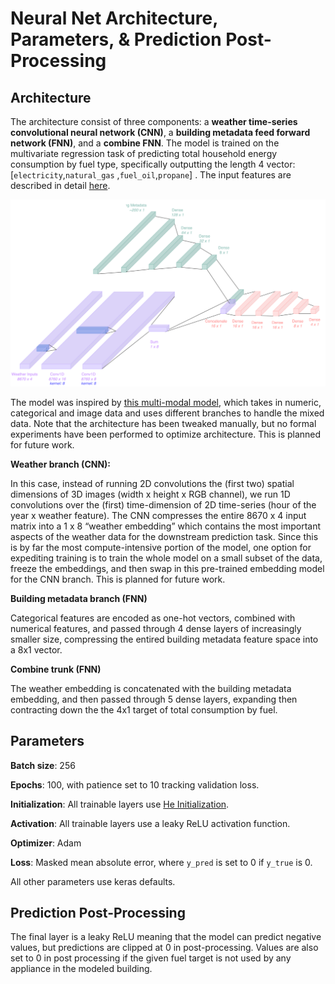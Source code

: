 # Neural Net Architecture, Parameters, & Prediction Post-Processing

## Architecture

The architecture consist of three components: a **weather time-series convolutional neural network (CNN)**, a **building metadata feed forward network (FNN)**, and a **combine FNN**. The model is trained on the multivariate regression task of predicting total household energy consumption by fuel type, specifically outputting the length 4 vector: [`electricity`,`natural_gas` ,`fuel_oil`,`propane`] . The input features are described in detail [here](https://www.notion.so/Features-Upgrades-c8239f52a100427fbf445878663d7135?pvs=21).

![Diagram](architecture.svg)

The model was inspired by [this multi-modal model](https://pyimagesearch.com/2019/02/04/keras-multiple-inputs-and-mixed-data/), which takes in numeric, categorical and image data and uses different branches to handle the mixed data. Note that the architecture has been tweaked manually, but no formal experiments have been performed to optimize architecture. This is planned for future work.

**Weather branch (CNN):**

In this case, instead of running 2D convolutions the (first two) spatial dimensions of 3D images (width x height x RGB channel), we run 1D convolutions over the (first) time-dimension of 2D time-series (hour of the year x weather feature). The CNN compresses the entire 8670 x 4 input matrix into a 1 x 8 “weather embedding” which contains the most important aspects of the weather data for the downstream prediction task. Since this is by far the most compute-intensive portion of the model, one option for expediting training is to train the whole model on a small subset of the data, freeze the embeddings, and then swap in this pre-trained embedding model for the CNN branch. This is planned for future work.

**Building metadata branch (FNN)**

Categorical features are encoded as one-hot vectors, combined with numerical features, and passed through 4 dense layers of increasingly smaller size, compressing the entired building metadata feature space into a 8x1 vector.

**Combine trunk (FNN)**

The weather embedding is concatenated with the building metadata embedding, and then passed through 5 dense layers, expanding then contracting down the the 4x1 target of total consumption by fuel.

## Parameters

**Batch size**: 256

**Epochs**: 100, with patience set to 10 tracking validation loss.

**Initialization**: All trainable layers use [He Initialization](https://paperswithcode.com/method/he-initialization).

**Activation**: All trainable layers use a leaky ReLU activation function.

**Optimizer**: Adam

**Loss**: Masked mean absolute error, where `y_pred` is set to 0 if `y_true` is 0.

All other parameters use keras defaults.

## Prediction Post-Processing

The final layer is a leaky ReLU meaning that the model can predict negative values, but predictions are clipped at 0 in post-processing. Values are also set to 0 in post processing if the given fuel target is not used by any appliance in the modeled building.
